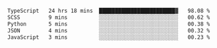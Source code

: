 <!--START_SECTION:waka-->

```txt
TypeScript   24 hrs 18 mins  ████████████████████████▓   98.08 %
SCSS         9 mins          ░░░░░░░░░░░░░░░░░░░░░░░░░   00.62 %
Python       5 mins          ░░░░░░░░░░░░░░░░░░░░░░░░░   00.38 %
JSON         4 mins          ░░░░░░░░░░░░░░░░░░░░░░░░░   00.32 %
JavaScript   3 mins          ░░░░░░░░░░░░░░░░░░░░░░░░░   00.23 %
```

<!--END_SECTION:waka-->
